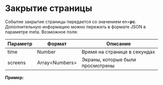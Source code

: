# Закрытие страницы

Событие закрытие страницы передается со значением en=**pc**. Дополнительную информацию можно пережать в формате JSON в параметре meta. Возможное поля:

| Параметр | Формат          | Описание                         |
| -------- | --------------- | -------------------------------- |
| time     | Number          | Время на странице в секундах     |
| screens  | Array\<Numbers> | Экраны, которые были просмотрены |

**Пример:**
